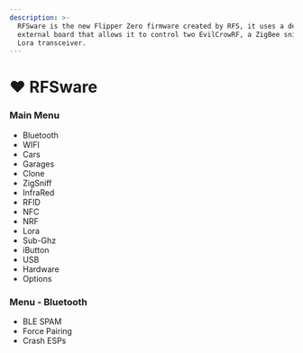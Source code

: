 ```yaml
---
description: >-
  RFSware is the new Flipper Zero firmware created by RFS, it uses a dedicated
  external board that allows it to control two EvilCrowRF, a ZigBee sniffer, and
  Lora transceiver.
---
```


# ❤ RFSware

###

### Main Menu

* Bluetooth
* WIFI
* Cars
* Garages
* Clone
* ZigSniff
* InfraRed
* RFID
* NFC
* NRF
* Lora
* Sub-Ghz
* iButton
* USB
* Hardware
* Options

### Menu - Bluetooth

* BLE SPAM
* Force Pairing
* Crash ESPs
